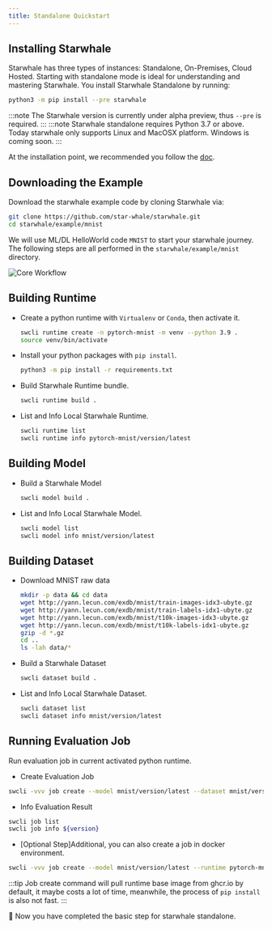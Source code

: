 ```yaml
---
title: Standalone Quickstart
---
```


## Installing Starwhale

Starwhale has three types of instances: Standalone, On-Premises, Cloud Hosted. Starting with standalone mode is ideal for understanding and mastering Starwhale.
You install Starwhale Standalone by running:

```bash
python3 -m pip install --pre starwhale
```

:::note
The Starwhale version is currently under alpha preview, thus `--pre` is required.
:::
:::note
Starwhale standalone requires Python 3.7 or above. Today starwhale only supports Linux and MacOSX platform. Windows is coming soon.
:::

At the installation point, we recommended you follow the [doc](../standalone/installation.md).

## Downloading the Example

Download the starwhale example code by cloning Starwhale via:

```bash
git clone https://github.com/star-whale/starwhale.git
cd starwhale/example/mnist
```

We will use ML/DL HelloWorld code `MNIST` to start your starwhale journey. The following steps are all performed in the `starwhale/example/mnist` directory.

![Core Workflow](../img/core-workflow.gif)

## Building Runtime

- Create a python runtime with `Virtualenv` or `Conda`, then activate it.

  ```bash
  swcli runtime create -n pytorch-mnist -m venv --python 3.9 .
  source venv/bin/activate
  ```

- Install your python packages with `pip install`.

  ```bash
  python3 -m pip install -r requirements.txt
  ```

- Build Starwhale Runtime bundle.

  ```bash
  swcli runtime build .
  ```

- List and Info Local Starwhale Runtime.

  ```bash
  swcli runtime list
  swcli runtime info pytorch-mnist/version/latest
  ```

## Building Model

- Build a Starwhale Model

  ```bash
  swcli model build .
  ```

- List and Info Local Starwhale Model.

  ```bash
  swcli model list
  swcli model info mnist/version/latest
  ```

## Building Dataset

- Download MNIST raw data

  ```bash
  mkdir -p data && cd data
  wget http://yann.lecun.com/exdb/mnist/train-images-idx3-ubyte.gz
  wget http://yann.lecun.com/exdb/mnist/train-labels-idx1-ubyte.gz
  wget http://yann.lecun.com/exdb/mnist/t10k-images-idx3-ubyte.gz
  wget http://yann.lecun.com/exdb/mnist/t10k-labels-idx1-ubyte.gz
  gzip -d *.gz
  cd ..
  ls -lah data/*
  ```

- Build a Starwhale Dataset

  ```bash
  swcli dataset build .
  ```

- List and Info Local Starwhale Dataset.

  ```bash
  swcli dataset list
  swcli dataset info mnist/version/latest
  ```

## Running Evaluation Job

Run evaluation job in current activated python runtime.

- Create Evaluation Job

 ```bash
 swcli -vvv job create --model mnist/version/latest --dataset mnist/version/latest
 ```

- Info Evaluation Result

 ```bash
 swcli job list
 swcli job info ${version}
 ```

- [Optional Step]Additional, you can also create a job in docker environment.

 ```bash
 swcli -vvv job create --model mnist/version/latest --runtime pytorch-mnist/version/latest --dataset mnist/version/latest --use-docker
 ```

:::tip
Job create command will pull runtime base image from ghcr.io by default, it maybe costs a lot of time, meanwhile, the process of `pip install` is also not fast.
:::

  👏 Now you have completed the basic step for starwhale standalone.
